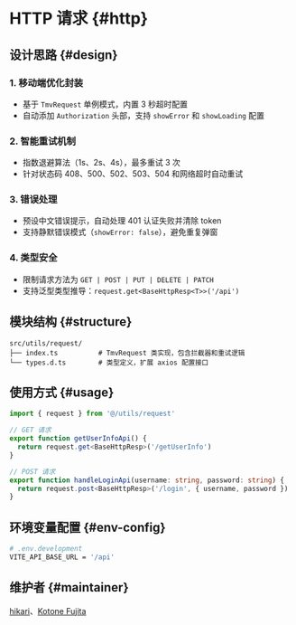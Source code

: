 # HTTP 请求 {#http}

## 设计思路 {#design}

### 1. 移动端优化封装
- 基于 `TmvRequest` 单例模式，内置 3 秒超时配置
- 自动添加 `Authorization` 头部，支持 `showError` 和 `showLoading` 配置

### 2. 智能重试机制
- 指数退避算法（1s、2s、4s），最多重试 3 次
- 针对状态码 408、500、502、503、504 和网络超时自动重试

### 3. 错误处理
- 预设中文错误提示，自动处理 401 认证失败并清除 token
- 支持静默错误模式（`showError: false`），避免重复弹窗

### 4. 类型安全
- 限制请求方法为 `GET | POST | PUT | DELETE | PATCH`
- 支持泛型类型推导：`request.get<BaseHttpResp<T>>('/api')`

## 模块结构 {#structure}

```
src/utils/request/
├── index.ts          # TmvRequest 类实现，包含拦截器和重试逻辑
└── types.d.ts        # 类型定义，扩展 axios 配置接口
```

## 使用方式 {#usage}

```typescript
import { request } from '@/utils/request'

// GET 请求
export function getUserInfoApi() {
  return request.get<BaseHttpResp>('/getUserInfo')
}

// POST 请求
export function handleLoginApi(username: string, password: string) {
  return request.post<BaseHttpResp>('/login', { username, password })
}
```

## 环境变量配置 {#env-config}

```bash
# .env.development
VITE_API_BASE_URL = '/api'
```

## 维护者 {#maintainer}

[hikari](https://github.com/liuyax0818)、[Kotone Fujita](https://github.com/FunEnn)
